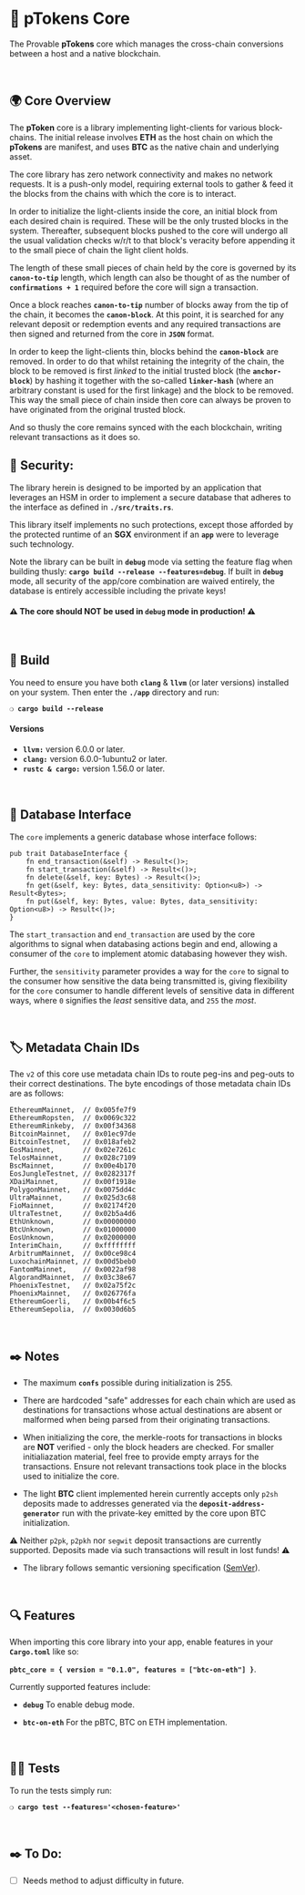 # :closed_lock_with_key: pTokens Core

The Provable __pTokens__ core which manages the cross-chain conversions between a host and a native blockchain.

&nbsp;

## :earth_africa: Core Overview

The __pToken__ core is a library implementing light-clients for various block-chains. The initial release involves __ETH__ as the host chain on which the __pTokens__ are manifest, and uses __BTC__ as the native chain and underlying asset.

The core library has zero network connectivity and makes no network requests. It is a push-only model, requiring external tools to gather & feed it the blocks from the chains with which the core is to interact.

In order to initialize the light-clients inside the core, an initial block from each desired chain is required. These will be the only trusted blocks in the system. Thereafter, subsequent blocks pushed to the core will undergo all the usual validation checks w/r/t to that block's veracity before appending it to the small piece of chain the light client holds.

The length of these small pieces of chain held by the core is governed by its __`canon-to-tip`__ length, which length can also be thought of as the number of __`confirmations + 1`__ required before the core will sign a transaction.

Once a block reaches __`canon-to-tip`__ number of blocks away from the tip of the chain, it becomes the __`canon-block`__. At this point, it is searched for any relevant deposit or redemption events and any required transactions are then signed and returned from the core in __`JSON`__ format.

In order to keep the light-clients thin, blocks behind the __`canon-block`__  are removed. In order to do that whilst retaining the integrity of the chain, the block to be removed is first _linked_ to the initial trusted block (the __`anchor-block`__) by hashing it together with the so-called __`linker-hash`__ (where an arbitrary constant is used for the first linkage) and the block to be removed. This way the small piece of chain inside then core can always be proven to have originated from the original trusted block.

And so thusly the core remains synced with the each blockchain, writing relevant transactions as it does so.

## :lock_with_ink_pen: Security:

The library herein is designed to be imported by an application that leverages an HSM in order to implement a secure database that adheres to the interface as defined in __`./src/traits.rs`__.

This library itself implements no such protections, except those afforded by the protected runtime of an __SGX__ environment if an __`app`__ were to leverage such technology.

Note the library can be built in __`debug`__ mode via setting the feature flag when building thusly: __`cargo build --release --features=debug`__.  If built in __`debug`__ mode, all security of the app/core combination are waived entirely, the database is entirely accessible including the private keys!

#### :warning: The core should NOT be used in `debug` mode in production! :warning:

&nbsp;

## :wrench: Build

You need to ensure you have both __`clang`__ & __`llvm`__ (or later versions) installed on your system. Then enter the __`./app`__ directory and run:

__`❍ cargo build --release`__

#### Versions

 - __`llvm:`__ version 6.0.0 or later.
 - __`clang:`__ version 6.0.0-1ubuntu2 or later.
 - __`rustc & cargo:`__ version 1.56.0 or later.

&nbsp;

## :floppy_disk: Database Interface

The `core` implements a generic database whose interface follows:

```
pub trait DatabaseInterface {
    fn end_transaction(&self) -> Result<()>;
    fn start_transaction(&self) -> Result<()>;
    fn delete(&self, key: Bytes) -> Result<()>;
    fn get(&self, key: Bytes, data_sensitivity: Option<u8>) -> Result<Bytes>;
    fn put(&self, key: Bytes, value: Bytes, data_sensitivity: Option<u8>) -> Result<()>;
}

```

The `start_transaction` and `end_transaction` are used by the core algorithms to signal when databasing actions begin and end, allowing a consumer of the `core` to implement atomic databasing however they wish.

Further, the `sensitivity` parameter provides a way for the `core` to signal to the consumer how sensitive the data being transmitted is, giving flexibility for the `core` consumer to handle different levels of sensitive data in different ways, where `0` signifies the _least_ sensitive data, and `255` the _most_.

&nbsp;

## :label: Metadata Chain IDs

The `v2` of this core use metadata chain IDs to route peg-ins and peg-outs to their correct destinations. The byte encodings of those metadata chain IDs are as follows:

```
EthereumMainnet,  // 0x005fe7f9
EthereumRopsten,  // 0x0069c322
EthereumRinkeby,  // 0x00f34368
BitcoinMainnet,   // 0x01ec97de
BitcoinTestnet,   // 0x018afeb2
EosMainnet,       // 0x02e7261c
TelosMainnet,     // 0x028c7109
BscMainnet,       // 0x00e4b170
EosJungleTestnet, // 0x0282317f
XDaiMainnet,      // 0x00f1918e
PolygonMainnet,   // 0x0075dd4c
UltraMainnet,     // 0x025d3c68
FioMainnet,       // 0x02174f20
UltraTestnet,     // 0x02b5a4d6
EthUnknown,       // 0x00000000
BtcUnknown,       // 0x01000000
EosUnknown,       // 0x02000000
InterimChain,     // 0xffffffff
ArbitrumMainnet,  // 0x00ce98c4
LuxochainMainnet, // 0x00d5beb0
FantomMainnet,    // 0x0022af98
AlgorandMainnet,  // 0x03c38e67
PhoenixTestnet,   // 0x02a75f2c
PhoenixMainnet,   // 0x026776fa
EthereumGoerli,   // 0x00b4f6c5
EthereumSepolia,  // 0x0030d6b5
```

&nbsp;

## :black_nib: Notes

- The maximum __`confs`__ possible during initialization is 255.

- There are hardcoded "safe" addresses for each chain which are used as destinations for transactions whose actual destinations are absent or malformed when being parsed from their originating transactions.

- When initializing the core, the merkle-roots for transactions in blocks are __NOT__ verified - only the block headers are checked. For smaller initialiazation material, feel free to provide empty arrays for the transactions. Ensure not relevant transactions took place in the blocks used to initialize the core.

- The light __BTC__ client implemented herein currently accepts only `p2sh` deposits made to addresses generated via the __`deposit-address-generator`__ run with the private-key emitted by the core upon BTC initialization.

:warning: Neither `p2pk`, `p2pkh` nor `segwit` deposit transactions are currently supported. Deposits made via such transactions will result in lost funds! :warning:

- The library follows semantic versioning specification ([SemVer](https://semver.org)).

&nbsp;

## :mag: Features

When importing this core library into your app, enable features in your __`Cargo.toml`__ like so:

__`pbtc_core = { version = "0.1.0", features = ["btc-on-eth"] }`__.

Currently supported features include:

 - __`debug`__ To enable debug mode.

 - __`btc-on-eth`__ For the pBTC, BTC on ETH implementation.


&nbsp;

## :guardsman: Tests

To run the tests simply run:

__`❍ cargo test --features='<chosen-feature>'`__

&nbsp;

## :black_nib: To Do:

- [ ] Needs method to adjust difficulty in future.
